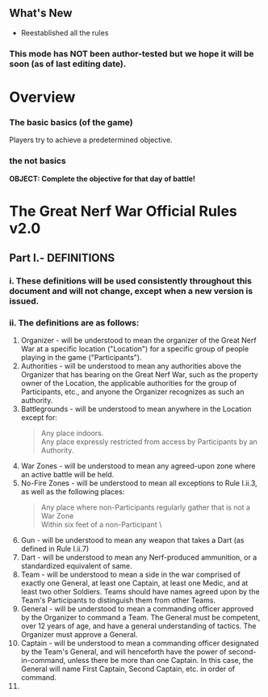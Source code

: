## What's New
- Reestablished all the rules

### This mode has NOT been author-tested but we hope it will be soon (as of last editing date).
# Overview
### The basic basics (of the game)
Players try to achieve a predetermined objective.

### the not basics
**OBJECT: Complete the objective for that day of battle!**

# The Great Nerf War Official Rules v2.0
## Part I.- DEFINITIONS
### i. These definitions will be used consistently throughout this document and will not change, except when a new version is issued.
### ii. The definitions are as follows:
 1. Organizer - will be understood to mean the organizer of the Great Nerf War at a specific location ("Location") for a specific group of people playing in the game ("Participants").
 2. Authorities - will be understood to mean any authorities above the Organizer that has bearing on the Great Nerf War, such as the property owner of the Location, the applicable authorities for the group of Participants, etc., and anyone the Organizer recognizes as such an authority.
 3. Battlegrounds - will be understood to mean anywhere in the Location except for:
    > Any place indoors. \
    > Any place expressly restricted from access by Participants by an Authority.
4. War Zones - will be understood to mean any agreed-upon zone where an active battle will be held.
5. No-Fire Zones - will be understood to mean all exceptions to Rule I.ii.3, as well as the following places:
   > Any place where non-Participants regularly gather that is not a War Zone \
   > Within six feet of a non-Participant \
6. Gun - will be understood to mean any weapon that takes a Dart (as defined in Rule I.ii.7)
7. Dart - will be understood to mean any Nerf-produced ammunition, or a standardized equivalent of same.
8. Team - will be understood to mean a side in the war comprised of exactly one General, at least one Captain, at least one Medic, and at least two other Soldiers. Teams should have names agreed upon by the Team's Participants to distinguish them from other Teams.
9. General - will be understood to mean a commanding officer approved by the Organizer to command a Team. The General must be competent, over 12 years of age, and have a general understanding of tactics. The Organizer must approve a General.
10. Captain - will be understood to mean a commanding officer designated by the Team's General, and will henceforth have the power of second-in-command, unless there be more than one Captain. In this case, the General will name First Captain, Second Captain, etc. in order of command.
11. 

